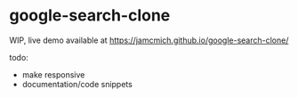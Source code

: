 # google-search-clone

WIP, live demo available at https://jamcmich.github.io/google-search-clone/

todo:
- make responsive
- documentation/code snippets
